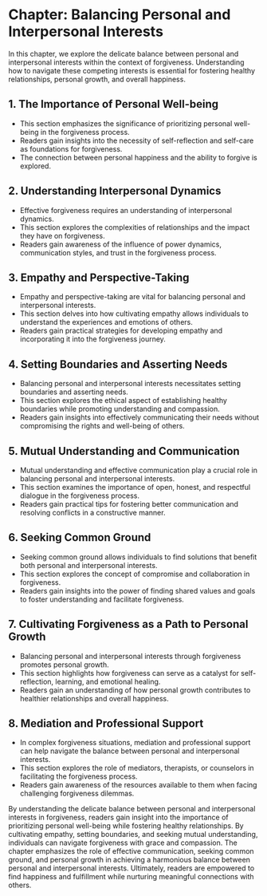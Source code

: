 Chapter: Balancing Personal and Interpersonal Interests
=======================================================

In this chapter, we explore the delicate balance between personal and interpersonal interests within the context of forgiveness. Understanding how to navigate these competing interests is essential for fostering healthy relationships, personal growth, and overall happiness.

**1. The Importance of Personal Well-being**
--------------------------------------------

* This section emphasizes the significance of prioritizing personal well-being in the forgiveness process.
* Readers gain insights into the necessity of self-reflection and self-care as foundations for forgiveness.
* The connection between personal happiness and the ability to forgive is explored.

**2. Understanding Interpersonal Dynamics**
-------------------------------------------

* Effective forgiveness requires an understanding of interpersonal dynamics.
* This section explores the complexities of relationships and the impact they have on forgiveness.
* Readers gain awareness of the influence of power dynamics, communication styles, and trust in the forgiveness process.

**3. Empathy and Perspective-Taking**
-------------------------------------

* Empathy and perspective-taking are vital for balancing personal and interpersonal interests.
* This section delves into how cultivating empathy allows individuals to understand the experiences and emotions of others.
* Readers gain practical strategies for developing empathy and incorporating it into the forgiveness journey.

**4. Setting Boundaries and Asserting Needs**
---------------------------------------------

* Balancing personal and interpersonal interests necessitates setting boundaries and asserting needs.
* This section explores the ethical aspect of establishing healthy boundaries while promoting understanding and compassion.
* Readers gain insights into effectively communicating their needs without compromising the rights and well-being of others.

**5. Mutual Understanding and Communication**
---------------------------------------------

* Mutual understanding and effective communication play a crucial role in balancing personal and interpersonal interests.
* This section examines the importance of open, honest, and respectful dialogue in the forgiveness process.
* Readers gain practical tips for fostering better communication and resolving conflicts in a constructive manner.

**6. Seeking Common Ground**
----------------------------

* Seeking common ground allows individuals to find solutions that benefit both personal and interpersonal interests.
* This section explores the concept of compromise and collaboration in forgiveness.
* Readers gain insights into the power of finding shared values and goals to foster understanding and facilitate forgiveness.

**7. Cultivating Forgiveness as a Path to Personal Growth**
-----------------------------------------------------------

* Balancing personal and interpersonal interests through forgiveness promotes personal growth.
* This section highlights how forgiveness can serve as a catalyst for self-reflection, learning, and emotional healing.
* Readers gain an understanding of how personal growth contributes to healthier relationships and overall happiness.

**8. Mediation and Professional Support**
-----------------------------------------

* In complex forgiveness situations, mediation and professional support can help navigate the balance between personal and interpersonal interests.
* This section explores the role of mediators, therapists, or counselors in facilitating the forgiveness process.
* Readers gain awareness of the resources available to them when facing challenging forgiveness dilemmas.

By understanding the delicate balance between personal and interpersonal interests in forgiveness, readers gain insight into the importance of prioritizing personal well-being while fostering healthy relationships. By cultivating empathy, setting boundaries, and seeking mutual understanding, individuals can navigate forgiveness with grace and compassion. The chapter emphasizes the role of effective communication, seeking common ground, and personal growth in achieving a harmonious balance between personal and interpersonal interests. Ultimately, readers are empowered to find happiness and fulfillment while nurturing meaningful connections with others.
